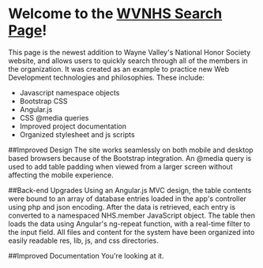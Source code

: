 # Welcome to the [WVNHS Search Page](http://www.wvnhs.com/search)!

This page is the newest addition to Wayne Valley's National Honor Society website, and allows users to quickly search through all of the members in the organization. It was created as an example to practice new Web Development technologies and philosophies. These include:
* Javascript namespace objects
* Bootstrap CSS
* Angular.js
* CSS @media queries
* Improved project documentation
* Organized stylesheet and js scripts

##Improved Design
The site works seamlessly on both mobile and desktop based browsers because of the Bootstrap integration. An @media query is used to add table padding when viewed from a larger screen without affecting the mobile experience.

##Back-end Upgrades
Using an Angular.js MVC design, the table contents were bound to an array of database entries loaded in the app's controller using php and json encoding. After the data is retrieved, each entry is converted to a namespaced NHS.member JavaScript object. The table then loads the data using Angular's ng-repeat function, with a real-time filter to the input field. 
All files and content for the system have been organized into easily readable res, lib, js, and css directories.

##Improved Documentation
You're looking at it.
